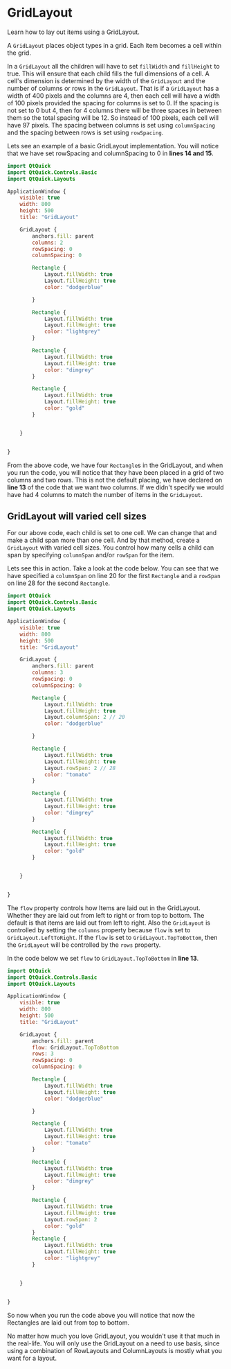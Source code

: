 # GridLayout

Learn how to lay out items using a GridLayout.

A `GridLayout` places object types in a grid. Each item becomes a cell within the grid.

In a `GridLayout` all the children will have to set `fillWidth` and `fillHeight` to true. This will ensure that each child fills the full dimensions of a cell. A cell's dimension is determined by the width of the `GridLayout` and the number of columns or rows in the `GridLayout`. That is if a `GridLayout` has a width of 400 pixels and the columns are 4, then each cell will have a width of 100 pixels provided the spacing for columns is set to 0. If the spacing is not set to 0 but 4, then for 4 columns there will be three spaces in between them so the total spacing will be 12. So instead of 100 pixels, each cell will have 97 pixels. The spacing between columns is set using `columnSpacing` and the spacing between rows is set using `rowSpacing`.

Lets see an example of a basic GridLayout implementation. You will notice that we have set rowSpacing and columnSpacing to 0 in **lines 14 and 15**.

```qml
import QtQuick
import QtQuick.Controls.Basic
import QtQuick.Layouts

ApplicationWindow {
    visible: true
    width: 800
    height: 500
    title: "GridLayout"

    GridLayout {
        anchors.fill: parent
        columns: 2
        rowSpacing: 0
        columnSpacing: 0

        Rectangle {
            Layout.fillWidth: true
            Layout.fillHeight: true
            color: "dodgerblue"

        }

        Rectangle {
            Layout.fillWidth: true
            Layout.fillHeight: true
            color: "lightgrey"
        }

        Rectangle {
            Layout.fillWidth: true
            Layout.fillHeight: true
            color: "dimgrey"
        }

        Rectangle {
            Layout.fillWidth: true
            Layout.fillHeight: true
            color: "gold"
        }


    }


}
```

From the above code, we have four `Rectangle`s in the GridLayout, and when you run the code, you will notice that they have been placed in a grid of two columns and two rows. This is not the default placing, we have declared on **line 13** of the code that we want two columns. If we didn't specify we would have had 4 columns to match the number of items in the `GridLayout`.

## GridLayout will varied cell sizes

For our above code, each child is set to one cell. We can change that and make a child span more than one cell. And by that method, create a `GridLayout` with varied cell sizes. You control how many cells a child can span by specifying `columnSpan` and/or `rowSpan` for the item.

Lets see this in action. Take a look at the code below. You can see that we have specified a `columnSpan` on line 20 for the first `Rectangle` and a `rowSpan` on line 28 for the second `Rectangle`.

```qml
import QtQuick
import QtQuick.Controls.Basic
import QtQuick.Layouts

ApplicationWindow {
    visible: true
    width: 800
    height: 500
    title: "GridLayout"

    GridLayout {
        anchors.fill: parent
        columns: 3
        rowSpacing: 0
        columnSpacing: 0

        Rectangle {
            Layout.fillWidth: true
            Layout.fillHeight: true
            Layout.columnSpan: 2 // 20
            color: "dodgerblue"

        }

        Rectangle {
            Layout.fillWidth: true
            Layout.fillHeight: true
            Layout.rowSpan: 2 // 28
            color: "tomato"
        }

        Rectangle {
            Layout.fillWidth: true
            Layout.fillHeight: true
            color: "dimgrey"
        }

        Rectangle {
            Layout.fillWidth: true
            Layout.fillHeight: true
            color: "gold"
        }


    }


}
```

The `flow` property controls how Items are laid out in the GridLayout. Whether they are laid out from left to right or from top to bottom. The default is that items are laid out from left to right. Also the `GridLayout` is controlled by setting the `columns` property because `flow` is set to `GridLayout.LeftToRight`. If the `flow` is set to `GridLayout.TopToBottom`, then the `GridLayout` will be controlled by the `rows` property.

In the code below we set `flow` to `GridLayout.TopToBottom` in **line 13**.

```qml
import QtQuick
import QtQuick.Controls.Basic
import QtQuick.Layouts

ApplicationWindow {
    visible: true
    width: 800
    height: 500
    title: "GridLayout"

    GridLayout {
        anchors.fill: parent
        flow: GridLayout.TopToBottom
        rows: 3
        rowSpacing: 0
        columnSpacing: 0

        Rectangle {
            Layout.fillWidth: true
            Layout.fillHeight: true
            color: "dodgerblue"

        }

        Rectangle {
            Layout.fillWidth: true
            Layout.fillHeight: true
            color: "tomato"
        }

        Rectangle {
            Layout.fillWidth: true
            Layout.fillHeight: true
            color: "dimgrey"
        }

        Rectangle {
            Layout.fillWidth: true
            Layout.fillHeight: true
            Layout.rowSpan: 2
            color: "gold"
        }
        Rectangle {
            Layout.fillWidth: true
            Layout.fillHeight: true
            color: "lightgrey"
        }


    }


}
```

So now when you run the code above you will notice that now the Rectangles are laid out from top to bottom.

No matter how much you love GridLayout, you wouldn't use it that much in the real-life. You will only use the GridLayout on a need to use basis, since using a combination of RowLayouts and ColumnLayouts is mostly what you want for a layout.

